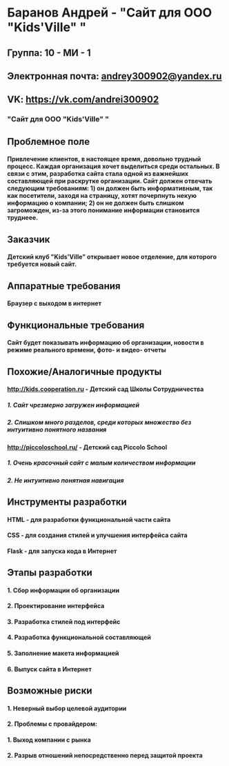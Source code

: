 # Баранов Андрей - "Сайт для ООО "Kids'Ville" "
## Группа: 10 - МИ - 1
## Электронная почта: andrey300902@yandex.ru
## VK: https://vk.com/andrei300902
### "Сайт для ООО "Kids'Ville" "
## Проблемное поле
####  Привлечение клиентов, в настоящее время, довольно трудный процесс. Каждая организация хочет выделиться среди остальных. В связи с этим, разработка сайта стала одной из важнейших составляющей при раскрутке организации. Сайт должен отвечать следующим требованиям: 1) он должен быть информативным, так как посетители, заходя на страницу, хотят почерпнуть некую информацию о компании; 2) он не должен быть слишком загроможден, из-за этого понимание информации становится труднеее.
## Заказчик
#### Детский клуб "Kids'Ville" открывает новое отделение, для которого требуется новый сайт.
## Аппаратные требования
#### Браузер с выходом в интернет
## Функциональные требования
#### Сайт будет показывать информацию об организации, новости в режиме реального времени, фото- и видео- отчеты
## Похожие/Аналогичные продукты
#### http://kids.cooperation.ru - Детский сад Школы Сотрудничества
##### 1. Сайт чрезмерно загружен информацией
##### 2. Слишком много разделов, среди которых множество без интуитивно понятного названия
#### http://piccoloschool.ru/ - Детский сад Piccolo School
##### 1. Очень красочный сайт с малым количеством информации
##### 2. Не интуитивно понятная навигация
## Инструменты разработки
#### HTML - для разработки функциональной части сайта
#### CSS - для создания стилей и улучшения интерфейса сайта
#### Flask - для запуска кода в Интернет
## Этапы разработки
#### 1. Сбор информации об организации
#### 2. Проектирование интерфейса
#### 3. Разработка стилей под интерфейс
#### 4. Разработка функциональной составляющей
#### 5. Заполнение макета информацией
#### 6. Выпуск сайта в Интернет
## Возможные риски
#### 1. Неверный выбор целевой аудитории
#### 2. Проблемы с провайдером:
####  1. Выход компании с рынка
####  2. Разрыв отношений непосредственно перед защитой проекта
